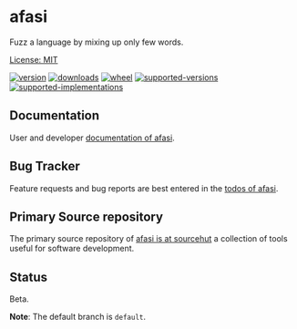 # afasi

Fuzz a language by mixing up only few words.

[License: MIT](https://git.sr.ht/~sthagen/afasi/tree/default/item/LICENSE)

[![version](https://img.shields.io/pypi/v/afasi.svg?style=flat)](https://pypi.python.org/pypi/afasi/)
[![downloads](https://pepy.tech/badge/afasi/month)](https://pepy.tech/project/afasi)
[![wheel](https://img.shields.io/pypi/wheel/afasi.svg?style=flat)](https://pypi.python.org/pypi/afasi/)
[![supported-versions](https://img.shields.io/pypi/pyversions/afasi.svg?style=flat)](https://pypi.python.org/pypi/afasi/)
[![supported-implementations](https://img.shields.io/pypi/implementation/afasi.svg?style=flat)](https://pypi.python.org/pypi/afasi/)

## Documentation

User and developer [documentation of afasi](https://codes.dilettant.life/docs/afasi).

## Bug Tracker

Feature requests and bug reports are best entered in the [todos of afasi](https://todo.sr.ht/~sthagen/afasi).

## Primary Source repository

The primary source repository of [afasi is at sourcehut](https://git.sr.ht/~sthagen/afasi)
a collection of tools useful for software development.

## Status

Beta.

**Note**: The default branch is `default`.

